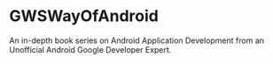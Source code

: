 # GWSWayOfAndroid
An in-depth book series on Android Application Development from an Unofficial Android Google Developer Expert.


